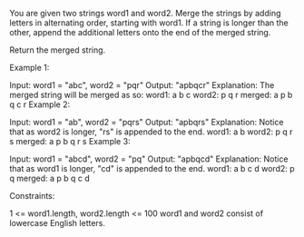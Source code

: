 You are given two strings word1 and word2. Merge the strings by adding letters in alternating order, starting with word1. If a string is longer than the other, append the additional letters onto the end of the merged string.

Return the merged string.

Example 1:

Input: word1 = "abc", word2 = "pqr" Output: "apbqcr" Explanation: The merged string will be merged as so: word1: a b c word2: p q r merged: a p b q c r Example 2:

Input: word1 = "ab", word2 = "pqrs" Output: "apbqrs" Explanation: Notice that as word2 is longer, "rs" is appended to the end. word1: a b word2: p q r s merged: a p b q r s Example 3:

Input: word1 = "abcd", word2 = "pq" Output: "apbqcd" Explanation: Notice that as word1 is longer, "cd" is appended to the end. word1: a b c d word2: p q merged: a p b q c d

Constraints:

1 <= word1.length, word2.length <= 100 word1 and word2 consist of lowercase English letters.